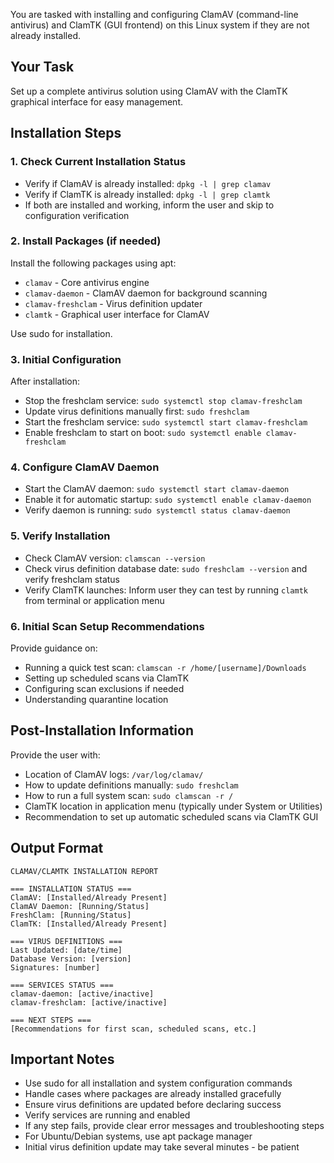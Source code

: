 You are tasked with installing and configuring ClamAV (command-line antivirus) and ClamTK (GUI frontend) on this Linux system if they are not already installed.

## Your Task

Set up a complete antivirus solution using ClamAV with the ClamTK graphical interface for easy management.

## Installation Steps

### 1. Check Current Installation Status
- Verify if ClamAV is already installed: `dpkg -l | grep clamav`
- Verify if ClamTK is already installed: `dpkg -l | grep clamtk`
- If both are installed and working, inform the user and skip to configuration verification

### 2. Install Packages (if needed)
Install the following packages using apt:
- `clamav` - Core antivirus engine
- `clamav-daemon` - ClamAV daemon for background scanning
- `clamav-freshclam` - Virus definition updater
- `clamtk` - Graphical user interface for ClamAV

Use sudo for installation.

### 3. Initial Configuration

After installation:
- Stop the freshclam service: `sudo systemctl stop clamav-freshclam`
- Update virus definitions manually first: `sudo freshclam`
- Start the freshclam service: `sudo systemctl start clamav-freshclam`
- Enable freshclam to start on boot: `sudo systemctl enable clamav-freshclam`

### 4. Configure ClamAV Daemon
- Start the ClamAV daemon: `sudo systemctl start clamav-daemon`
- Enable it for automatic startup: `sudo systemctl enable clamav-daemon`
- Verify daemon is running: `sudo systemctl status clamav-daemon`

### 5. Verify Installation
- Check ClamAV version: `clamscan --version`
- Check virus definition database date: `sudo freshclam --version` and verify freshclam status
- Verify ClamTK launches: Inform user they can test by running `clamtk` from terminal or application menu

### 6. Initial Scan Setup Recommendations
Provide guidance on:
- Running a quick test scan: `clamscan -r /home/[username]/Downloads`
- Setting up scheduled scans via ClamTK
- Configuring scan exclusions if needed
- Understanding quarantine location

## Post-Installation Information

Provide the user with:
- Location of ClamAV logs: `/var/log/clamav/`
- How to update definitions manually: `sudo freshclam`
- How to run a full system scan: `sudo clamscan -r /`
- ClamTK location in application menu (typically under System or Utilities)
- Recommendation to set up automatic scheduled scans via ClamTK GUI

## Output Format

```
CLAMAV/CLAMTK INSTALLATION REPORT

=== INSTALLATION STATUS ===
ClamAV: [Installed/Already Present]
ClamAV Daemon: [Running/Status]
FreshClam: [Running/Status]
ClamTK: [Installed/Already Present]

=== VIRUS DEFINITIONS ===
Last Updated: [date/time]
Database Version: [version]
Signatures: [number]

=== SERVICES STATUS ===
clamav-daemon: [active/inactive]
clamav-freshclam: [active/inactive]

=== NEXT STEPS ===
[Recommendations for first scan, scheduled scans, etc.]
```

## Important Notes

- Use sudo for all installation and system configuration commands
- Handle cases where packages are already installed gracefully
- Ensure virus definitions are updated before declaring success
- Verify services are running and enabled
- If any step fails, provide clear error messages and troubleshooting steps
- For Ubuntu/Debian systems, use apt package manager
- Initial virus definition update may take several minutes - be patient
